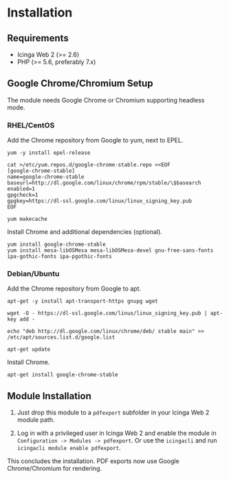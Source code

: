 # Installation <a id="installation"></a>

## Requirements <a id="installation-requirements"></a>

* Icinga Web 2 (&gt;= 2.6)
* PHP (&gt;= 5.6, preferably 7.x)

## Google Chrome/Chromium Setup <a id="installation-chrome-setup"></a>

The module needs Google Chrome or Chromium supporting headless mode.

### RHEL/CentOS <a id="installation-chrome-setup-rhel"></a>

Add the Chrome repository from Google to yum, next to EPEL.

```
yum -y install epel-release

cat >/etc/yum.repos.d/google-chrome-stable.repo <<EOF
[google-chrome-stable]
name=google-chrome-stable
baseurl=http://dl.google.com/linux/chrome/rpm/stable/\$basearch
enabled=1
gpgcheck=1
gpgkey=https://dl-ssl.google.com/linux/linux_signing_key.pub
EOF

yum makecache
```

Install Chrome and additional dependencies (optional).

```
yum install google-chrome-stable
yum install mesa-libOSMesa mesa-libOSMesa-devel gnu-free-sans-fonts ipa-gothic-fonts ipa-pgothic-fonts
```

### Debian/Ubuntu <a id="installation-chrome-setup-rhel"></a>

Add the Chrome repository from Google to apt.

```
apt-get -y install apt-transport-https gnupg wget

wget -O - https://dl-ssl.google.com/linux/linux_signing_key.pub | apt-key add -

echo "deb http://dl.google.com/linux/chrome/deb/ stable main" >> /etc/apt/sources.list.d/google.list

apt-get update
```

Install Chrome.

```
apt-get install google-chrome-stable
```

## Module Installation <a id="installation-module"></a>

1. Just drop this module to a `pdfexport` subfolder in your Icinga Web 2 module path.

2. Log in with a privileged user in Icinga Web 2 and enable the module in `Configuration -> Modules -> pdfexport`.
Or use the `icingacli` and run `icingacli module enable pdfexport`.

This concludes the installation. PDF exports now use Google Chrome/Chromium for rendering.
